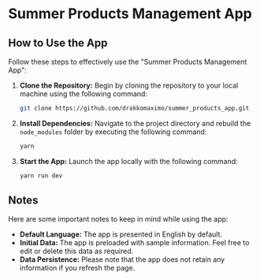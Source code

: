 # Summer Products Management App

## How to Use the App

Follow these steps to effectively use the "Summer Products Management App":

1. **Clone the Repository:** Begin by cloning the repository to your local machine using the following command:
   ```sh
   git clone https://github.com/drakkomaximo/summer_products_app.git
   ```

2. **Install Dependencies:** Navigate to the project directory and rebuild the `node_modules` folder by executing the following command:
   ```sh
   yarn
   ```

3. **Start the App:** Launch the app locally with the following command:
   ```sh
   yarn run dev
   ```

## Notes

Here are some important notes to keep in mind while using the app:

- **Default Language:** The app is presented in English by default.
- **Initial Data:** The app is preloaded with sample information. Feel free to edit or delete this data as required.
- **Data Persistence:** Please note that the app does not retain any information if you refresh the page.

